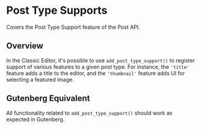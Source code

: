 # Post Type Supports

Covers the Post Type Support feature of the Post API.

## Overview

In the Classic Editor, it's possible to use `add_post_type_support()` to register support of various features to a given post type. For instance, the `'title'` feature adds a title to the editor, and the `'thumbnail'` feature adds UI for selecting a featured image.

## Gutenberg Equivalent

All functionality related to `add_post_type_support()` should work as expected in Gutenberg.

